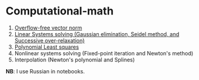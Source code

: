 # Computational-math

1. [Overflow-free vector norm](./Vector_norm.ipynb)
2. [Linear Systems solving (Gaussian elimination, Seidel method, and Successive over-relaxation)](./Linear_systems.ipynb)
3. [Polynomial Least squares](./Least%20squares.ipynb)
4. Nonlinear systems solving (Fixed-point iteration and Newton's method)
5. Interpolation (Newton's polynomial and Splines)

**NB**: I use Russian in notebooks.
